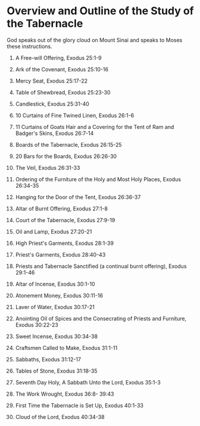 # Overview and Outline of the Study of the Tabernacle

God speaks out of the glory cloud on Mount Sinai and speaks to Moses these instructions.

1. A Free-will Offering, Exodus 25:1-9

2. Ark of the Covenant, Exodus 25:10-16

3. Mercy Seat, Exodus 25:17-22

4. Table of Shewbread, Exodus 25:23-30

5. Candlestick, Exodus 25:31-40

6. 10 Curtains of Fine Twined Linen, Exodus 26:1-6

7. 11 Curtains of Goats Hair and a Covering for the Tent of Ram and Badger's Skins, Exodus 26:7-14

8. Boards of the Tabernacle, Exodus 26:15-25

9. 20 Bars for the Boards, Exodus 26:26-30

10. The Veil, Exodus 26:31-33

11. Ordering of the Furniture of the Holy and Most Holy Places, Exodus 26:34-35

12. Hanging for the Door of the Tent, Exodus 26:36-37

13. Altar of Burnt Offering, Exodus 27:1-8

14. Court of the Tabernacle, Exodus 27:9-19

15. Oil and Lamp, Exodus 27:20-21

16. High Priest's Garments, Exodus 28:1-39

17. Priest's Garments, Exodus 28:40-43

18. Priests and Tabernacle Sanctified (a continual burnt offering), Exodus 29:1-46

19. Altar of Incense, Exodus 30:1-10

20. Atonement Money, Exodus 30:11-16

21. Laver of Water, Exodus 30:17-21

22. Anointing Oil of Spices and the Consecrating of Priests and Furniture, Exodus 30:22-23

23. Sweet Incense, Exodus 30:34-38

24. Craftsmen Called to Make, Exodus 31:1-11

25. Sabbaths, Exodus 31:12-17

26. Tables of Stone, Exodus 31:18-35

27. Seventh Day Holy, A Sabbath Unto the Lord, Exodus 35:1-3

28. The Work Wrought, Exodus 36:8- 39:43

29. First Time the Tabernacle is Set Up, Exodus 40:1-33

30. Cloud of the Lord, Exodus 40:34-38
